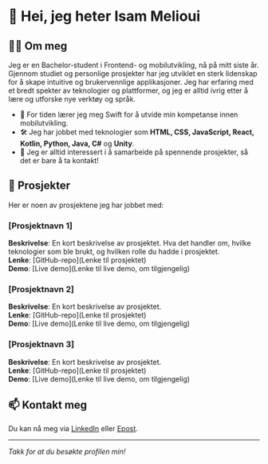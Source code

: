 # 👋 Hei, jeg heter Isam Melioui

## 🧑‍💻 Om meg

Jeg er en Bachelor-student i Frontend- og mobilutvikling, nå på mitt siste år. Gjennom studiet og personlige prosjekter har jeg utviklet en sterk lidenskap for å skape intuitive og brukervennlige applikasjoner. Jeg har erfaring med et bredt spekter av teknologier og plattformer, og jeg er alltid ivrig etter å lære og utforske nye verktøy og språk.

- 🌱 For tiden lærer jeg meg Swift for å utvide min kompetanse innen mobilutvikling.
- 🛠️ Jeg har jobbet med teknologier som **HTML, CSS, JavaScript, React, Kotlin, Python, Java, C#** og **Unity**.
- 🤝 Jeg er alltid interessert i å samarbeide på spennende prosjekter, så det er bare å ta kontakt!

## 🚀 Prosjekter

Her er noen av prosjektene jeg har jobbet med:

### [Prosjektnavn 1]
**Beskrivelse**: En kort beskrivelse av prosjektet. Hva det handler om, hvilke teknologier som ble brukt, og hvilken rolle du hadde i prosjektet.  
**Lenke**: [GitHub-repo](Lenke til prosjektet)  
**Demo**: [Live demo](Lenke til live demo, om tilgjengelig)

### [Prosjektnavn 2]
**Beskrivelse**: En kort beskrivelse av prosjektet.  
**Lenke**: [GitHub-repo](Lenke til prosjektet)  
**Demo**: [Live demo](Lenke til live demo, om tilgjengelig)

### [Prosjektnavn 3]
**Beskrivelse**: En kort beskrivelse av prosjektet.  
**Lenke**: [GitHub-repo](Lenke til prosjektet)  
**Demo**: [Live demo](Lenke til live demo, om tilgjengelig)


## 📫 Kontakt meg

Du kan nå meg via [LinkedIn](https://www.linkedin.com/in/isam-melioui-676a24255/) eller [Epost](mailto:isammelioui@gmail.com).

---

_Takk for at du besøkte profilen min!_
